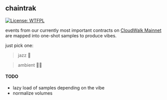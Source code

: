 ## chaintrak
[![License: WTFPL](https://img.shields.io/badge/License-WTFPL-brightgreen.svg)](http://www.wtfpl.net/about/)


events from our currently most important contracts on [CloudWalk Mainnet](https://explorer.mainnet.cloudwalk.io/) are mapped into one-shot samples to produce vibes.

just pick one:

> jazz 🎷

> ambient 😶‍🌫️


#### TODO
- lazy load of samples depending on the vibe
- normalize volumes 
